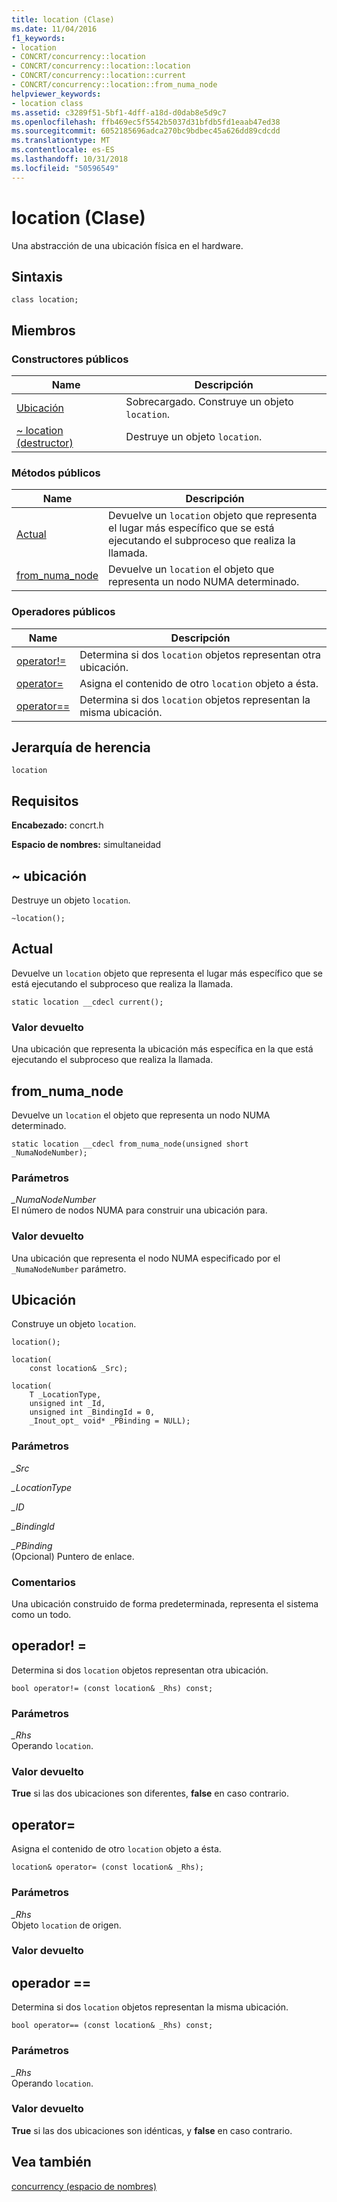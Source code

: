 ```yaml
---
title: location (Clase)
ms.date: 11/04/2016
f1_keywords:
- location
- CONCRT/concurrency::location
- CONCRT/concurrency::location::location
- CONCRT/concurrency::location::current
- CONCRT/concurrency::location::from_numa_node
helpviewer_keywords:
- location class
ms.assetid: c3289f51-5bf1-4dff-a18d-d0dab8e5d9c7
ms.openlocfilehash: ffb469ec5f5542b5037d31bfdb5fd1eaab47ed38
ms.sourcegitcommit: 6052185696adca270bc9bdbec45a626dd89cdcdd
ms.translationtype: MT
ms.contentlocale: es-ES
ms.lasthandoff: 10/31/2018
ms.locfileid: "50596549"
---
```

# <a name="location-class"></a>location (Clase)

Una abstracción de una ubicación física en el hardware.

## <a name="syntax"></a>Sintaxis

```
class location;
```

## <a name="members"></a>Miembros

### <a name="public-constructors"></a>Constructores públicos

|Name|Descripción|
|----------|-----------------|
|[Ubicación](#ctor)|Sobrecargado. Construye un objeto `location`.|
|[~ location (destructor)](#dtor)|Destruye un objeto `location`.|

### <a name="public-methods"></a>Métodos públicos

|Name|Descripción|
|----------|-----------------|
|[Actual](#current)|Devuelve un `location` objeto que representa el lugar más específico que se está ejecutando el subproceso que realiza la llamada.|
|[from_numa_node](#from_numa_node)|Devuelve un `location` el objeto que representa un nodo NUMA determinado.|

### <a name="public-operators"></a>Operadores públicos

|Name|Descripción|
|----------|-----------------|
|[operator!=](#operator_neq)|Determina si dos `location` objetos representan otra ubicación.|
|[operator=](#operator_eq)|Asigna el contenido de otro `location` objeto a ésta.|
|[operator==](#operator_eq_eq)|Determina si dos `location` objetos representan la misma ubicación.|

## <a name="inheritance-hierarchy"></a>Jerarquía de herencia

`location`

## <a name="requirements"></a>Requisitos

**Encabezado:** concrt.h

**Espacio de nombres:** simultaneidad

##  <a name="dtor"></a> ~ ubicación

Destruye un objeto `location`.

```
~location();
```

##  <a name="current"></a> Actual

Devuelve un `location` objeto que representa el lugar más específico que se está ejecutando el subproceso que realiza la llamada.

```
static location __cdecl current();
```

### <a name="return-value"></a>Valor devuelto

Una ubicación que representa la ubicación más específica en la que está ejecutando el subproceso que realiza la llamada.

##  <a name="from_numa_node"></a> from_numa_node

Devuelve un `location` el objeto que representa un nodo NUMA determinado.

```
static location __cdecl from_numa_node(unsigned short _NumaNodeNumber);
```

### <a name="parameters"></a>Parámetros

*_NumaNodeNumber*<br/>
El número de nodos NUMA para construir una ubicación para.

### <a name="return-value"></a>Valor devuelto

Una ubicación que representa el nodo NUMA especificado por el `_NumaNodeNumber` parámetro.

##  <a name="ctor"></a> Ubicación

Construye un objeto `location`.

```
location();

location(
    const location& _Src);

location(
    T _LocationType,
    unsigned int _Id,
    unsigned int _BindingId = 0,
    _Inout_opt_ void* _PBinding = NULL);
```

### <a name="parameters"></a>Parámetros

*_Src*<br/>

*_LocationType*<br/>

*_ID*<br/>

*_BindingId*<br/>

*_PBinding*<br/>
(Opcional) Puntero de enlace.

### <a name="remarks"></a>Comentarios

Una ubicación construido de forma predeterminada, representa el sistema como un todo.

##  <a name="operator_neq"></a> operador! =

Determina si dos `location` objetos representan otra ubicación.

```
bool operator!= (const location& _Rhs) const;
```

### <a name="parameters"></a>Parámetros

*_Rhs*<br/>
Operando `location`.

### <a name="return-value"></a>Valor devuelto

**True** si las dos ubicaciones son diferentes, **false** en caso contrario.

##  <a name="operator_eq"></a> operator=

Asigna el contenido de otro `location` objeto a ésta.

```
location& operator= (const location& _Rhs);
```

### <a name="parameters"></a>Parámetros

*_Rhs*<br/>
Objeto `location` de origen.

### <a name="return-value"></a>Valor devuelto

##  <a name="operator_eq_eq"></a> operador ==

Determina si dos `location` objetos representan la misma ubicación.

```
bool operator== (const location& _Rhs) const;
```

### <a name="parameters"></a>Parámetros

*_Rhs*<br/>
Operando `location`.

### <a name="return-value"></a>Valor devuelto

**True** si las dos ubicaciones son idénticas, y **false** en caso contrario.

## <a name="see-also"></a>Vea también

[concurrency (espacio de nombres)](concurrency-namespace.md)
